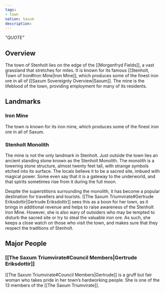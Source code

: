 ```yaml
---
tags:
- town
nation: Saxum
description:
---
```

*"QUOTE"*
## Overview
The town of Stenholt lies on the edge of the [[Morgenfryd Fields]], a vast grassland that stretches for miles. It is known for its famous [[Stenholt, Town of Iron#Iron Mine|Iron Mine]], which produces some of the finest iron ore in all of [[Saxum Sovereignty Overview|Saxum]]. The mine is the lifeblood of the town, providing employment for many of its residents.
## Landmarks
### Iron Mine
The town is known for its iron mine, which produces some of the finest iron ore in all of Saxum.
### Stenholt Monolith
The mine is not the only landmark in Stenholt. Just outside the town lies an ancient standing stone known as the Stenholt Monolith. The monolith is a towering stone structure, almost twenty feet tall, with strange symbols etched into its surface. The locals believe it to be a sacred site, imbued with magical power. Some even say that it is a gateway to the underworld, and that spirits sometimes rise from it during the full moon.

Despite the superstitions surrounding the monolith, it has become a popular destination for travellers and tourists. [[The Saxum Triumvirate#Gertrude Eriksdottir|Gertrude Eriksdottir]] sees this as a boon for her town, as it brings in additional revenue and helps to raise awareness of the Stenholt Iron Mine. However, she is also wary of outsiders who may be tempted to disturb the sacred site or try to steal the valuable iron ore. As such, she keeps a close watch on those who visit the town, and makes sure that they respect the traditions of Stenholt.
## Major People
### [[The Saxum Triumvirate#Council Members|Gertrude Eriksdottir]]
[[The Saxum Triumvirate#Council Members|Gertrude]] is a gruff but fair woman who takes pride in her town’s hardworking people. She is one of the 13 members of the [[The Saxum Triumvirate]].